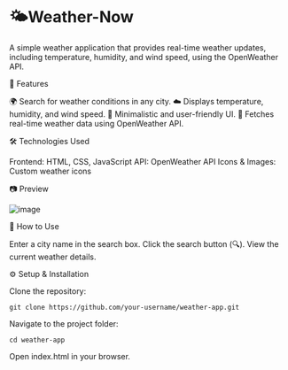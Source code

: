 # 🌤Weather-Now

A simple weather application that provides real-time weather updates, including temperature, humidity, and wind speed, using the OpenWeather API.

🚀 Features

   🌍 Search for weather conditions in any city.
   ☁️ Displays temperature, humidity, and wind speed.
   🎨 Minimalistic and user-friendly UI.
   📡 Fetches real-time weather data using OpenWeather API.

🛠 Technologies Used

   Frontend: HTML, CSS, JavaScript
   API: OpenWeather API
   Icons & Images: Custom weather icons

📷 Preview

![image](https://github.com/user-attachments/assets/9c36237f-0b92-427a-aafd-06339e3f529e)


📌 How to Use

   Enter a city name in the search box.
   Click the search button (🔍).
   View the current weather details.

⚙️ Setup & Installation

   Clone the repository:

    git clone https://github.com/your-username/weather-app.git

   Navigate to the project folder:

    cd weather-app

Open index.html in your browser.
